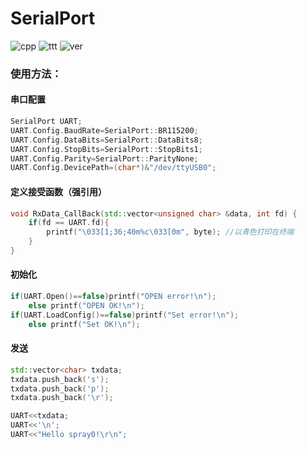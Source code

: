 # SerialPort
![cpp](https://img.shields.io/badge/Use-C++-red) ![ttt](https://img.shields.io/badge/OS-Linux-blue) ![ver](https://img.shields.io/badge/Verison-1.1-green)



### 使用方法：



#### 串口配置

```c++
SerialPort UART;
UART.Config.BaudRate=SerialPort::BR115200;
UART.Config.DataBits=SerialPort::DataBits8;
UART.Config.StopBits=SerialPort::StopBits1;
UART.Config.Parity=SerialPort::ParityNone;
UART.Config.DevicePath=(char*)&"/dev/ttyUSB0";

```

#### 定义接受函数（强引用）

```c++
void RxData_CallBack(std::vector<unsigned char> &data, int fd) {
	if(fd == UART.fd){
		printf("\033[1;36;40m%c\033[0m", byte); //以青色打印在终端
	}
}
```

#### 初始化

```c++
if(UART.Open()==false)printf("OPEN error!\n");
	else printf("OPEN OK!\n");
if(UART.LoadConfig()==false)printf("Set error!\n");
	else printf("Set OK!\n");
```

#### 发送

```c++
std::vector<char> txdata;
txdata.push_back('s');
txdata.push_back('p');
txdata.push_back('\r');

UART<<txdata;
UART<<'\n';
UART<<"Hello spray0!\r\n";
```

